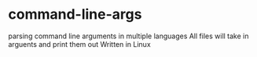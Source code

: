 command-line-args
=================

parsing command line arguments in multiple languages
All files will take in arguents and print them out
Written in Linux
